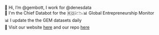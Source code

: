 👋 Hi, I’m @gembott, I work for @denesdata  
🤖 I'm the Chief Databot for the 🇷🇴💹📉📊 Global Entrepreneurship Monitor  
📊 I update the the GEM datasets daily  
🌟 Visit our website [here](https://econ.ubbcluj.ro/entrepreneurship) and our repo [here](https://github.com/denesdata/gem)  

